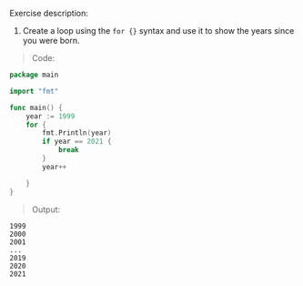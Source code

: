 Exercise description:

1. Create a loop using the  `for {}` syntax and use it to show the years since you were born.

> Code:
```go
package main

import "fmt"

func main() {
	year := 1999
	for {
		fmt.Println(year)
		if year == 2021 {
			break
		}
		year++

	}
}
```

> Output:
```console
1999
2000
2001
...
2019
2020
2021
```